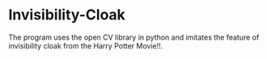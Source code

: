 # Invisibility-Cloak
The program uses the open CV library in python and imitates the feature of invisibility cloak from the Harry Potter Movie!!. 
